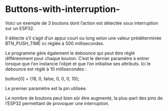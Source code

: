 # Buttons-with-interruption-

Voici un exemple de 3 boutons dont l’action est détectée sous interruption sur un ESP32.

Il détecte s’il s’agit d’un appui court ou long selon une valeur prédéterminée BTN_PUSH_TIME ici réglée à 500 millisecondes.

Le programme gère également le debounce qui peut être réglé différemment pour chaque bouton.
C’est le dernier paramètre à entrer lorsque que l’on instancie l’objet et que l’on initialise ses attributs.
Ici le debounce est réglé à 10 millisecondes :

button[0] = {18, 0, false, 0, 0, 0, 10};

Le premier paramètre est la pin utilisée.

Le nombre de boutons peut bien sûr être augmenté, la plus-part des pins de l’ESP32 permettant de provoquer une interruption.

